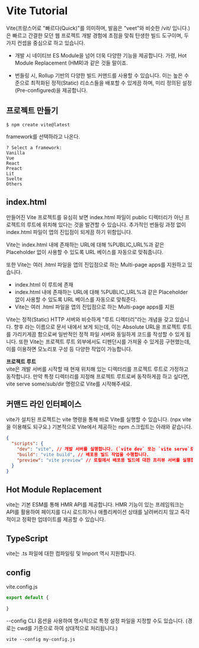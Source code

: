 # Vite Tutorial

Vite(프랑스어로 "빠르다(Quick)"를 의미하며, 발음은 "veet"와 비슷한 /vit/ 입니다.)은 빠르고 간결한 모던 웹 프로젝트 개발 경험에 초점을 맞춰 탄생한 빌드 도구이며, 두 가지 컨셉을 중심으로 하고 있습니다.

* 개발 시 네이티브 ES Module을 넘어 더욱 다양한 기능을 제공합니다. 가령, Hot Module Replacement (HMR)과 같은 것들 말이죠.

* 번들링 시, Rollup 기반의 다양한 빌드 커맨드를 사용할 수 있습니다. 이는 높은 수준으로 최적화된 정적(Static) 리소스들을 배포할 수 있게끔 하며, 미리 정의된 설정(Pre-configured)을 제공합니다.


## 프로젝트 만들기
```shell
$ npm create vite@latest
```
framework를 선택하라고 나온다. 
```shell
? Select a framework: 
Vanilla
Vue
React
Preact
Lit
Svelte
Others
```



## index.html
만들어진 Vite 프로젝트를 유심히 보면 index.html 파일이 public 디렉터리가 아닌 프로젝트의 루트에 위치해 있다는 것을 발견할 수 있습니다.  추가적인 번들링 과정 없이 index.html 파일이 앱의 진입점이 되게끔 하기 위함입니다.

Vite는 index.html 내에 존재하는 URL에 대해 %PUBLIC_URL%과 같은 Placeholder 없이 사용할 수 있도록 URL 베이스를 자동으로 맞춰줍니다.

또한 Vite는 여러 .html 파일을 앱의 진입점으로 하는 Multi-page apps를 지원하고 있습니다.


* index.html 이 루트에 존재
* index.html 내에 존재하는 URL에 대해 %PUBLIC_URL%과 같은 Placeholder 없이 사용할 수 있도록 URL 베이스를 자동으로 맞춰준다. 
* Vite는 여러 .html 파일을 앱의 진입점으로 하는 Multi-page apps를 지원

Vite는 정적(Static) HTTP 서버와 비슷하게 "루트 디렉터리"라는 개념을 갖고 있습니다. 향후 <root>라는 이름으로 문서 내에서 보게 되는데, 이는 Absolute URL을 프로젝트 루트를 가리키게끔 함으로써 일반적인 정적 파일 서버와 동일하게 코드를 작성할 수 있게 됩니다. 또한 Vite는 프로젝트 루트 외부에서도 디펜던시를 가져올 수 있게끔 구현했는데, 이를 이용하면 모노리포 구성 등 다양한 작업이 가능합니다.

**프로젝트 루트**    
vite은 개발 서버를 시작할 때 현재 위치해 있는 디렉터리를 프로젝트 루트로 가정하고 동작합니다. 만약 특정 디렉터리를 지정해 프로젝트 루트로써 동작하게끔 하고 싶다면, vite serve some/sub/dir 명령으로 Vite를 시작해주세요.


## 커맨드 라인 인터페이스

vite가 설치된 프로젝트는 vite 명령을 통해 바로 Vite를 실행할 수 있습니다. (npx vite을 이용해도 되구요.) 기본적으로 Vite에서 제공하는 npm 스크립트는 아래와 같습니다.

```json
{
  "scripts": {
    "dev": "vite", // 개발 서버를 실행합니다. (`vite dev` 또는 `vite serve`로도 시작이 가능합니다.)
    "build": "vite build", // 배포용 빌드 작업을 수행합니다.
    "preview": "vite preview" // 로컬에서 배포용 빌드에 대한 프리뷰 서버를 실행합니다.
  }
}
```

## Hot Module Replacement
vite는 기본 ESM를 통해 HMR API를 제공합니다. HMR 기능이 있는 프레임워크는 API를 활용하여 페이지를 다시 로드하거나 애플리케이션 상태를 날려버리지 않고 즉각적이고 정확한 업데이트를 제공할 수 있습니다. 

## TypeScript

vite는 .ts 파일에 대한 컴파일링 및 Import 역시 지원합니다.




## config
vite.config.js
```jsx
export default {
  
}
```

--config CLI 옵션을 사용하여 명시적으로 특정 설정 파일을 지정할 수도 있습니다. (경로는 cwd를 기준으로 하여 상대적으로 처리됩니다.)
```shell
vite --config my-config.js
```



